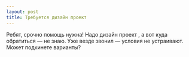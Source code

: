 ```yaml
---
layout: post 
title: Требуется дизайн проект  
--- 
```

Ребят, срочно помощь нужна! Надо дизайн проект , а вот куда обратиться — не знаю. Уже везде звонил — условия не устраивают. Может подкинете варианты?